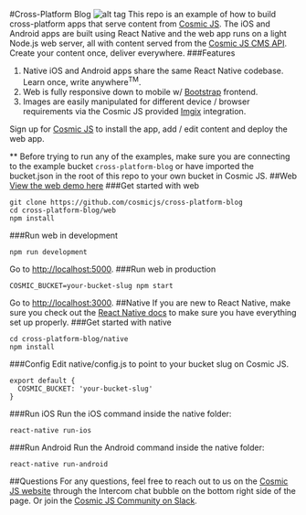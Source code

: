 #Cross-Platform Blog
![alt tag](https://cosmicjs.com/uploads/21e23d30-8076-11e6-a994-973764f7d6d1-cross-platform-blog.jpg)
This repo is an example of how to build cross-platform apps that serve content from [Cosmic JS](https://cosmicjs.com). The iOS and Android apps are built using React Native and the web app runs on a light Node.js web server, all with content served from the [Cosmic JS CMS API](https://cosmicjs.com).  Create your content once, deliver everywhere.
###Features
1. Native iOS and Android apps share the same React Native codebase.  Learn once, write anywhere<sup>TM</sup>.
2. Web is fully responsive down to mobile w/ [Bootstrap](http://getbootstrap.com) frontend.<br />
3. Images are easily manipulated for different device / browser requirements via the Cosmic JS provided [Imgix](https://www.imgix.com/) integration.

Sign up for [Cosmic JS](https://cosmicjs.com) to install the app, add / edit content and deploy the web app.

** Before trying to run any of the examples, make sure you are connecting to the example bucket `cross-platform-blog` or have imported the bucket.json in the root of this repo to your own bucket in Cosmic JS.
##Web
[View the web demo here](http://cross-platform-blog.cosmicapp.co/)
###Get started with web
```
git clone https://github.com/cosmicjs/cross-platform-blog
cd cross-platform-blog/web
npm install
```
###Run web in development
```
npm run development
```
Go to [http://localhost:5000](http://localhost:5000).
###Run web in production
```
COSMIC_BUCKET=your-bucket-slug npm start
```
Go to [http://localhost:3000](http://localhost:3000).
##Native
If you are new to React Native, make sure you check out the [React Native docs](https://facebook.github.io/react-native/) to make sure you have everything set up properly.
###Get started with native
```
cd cross-platform-blog/native
npm install
```
###Config
Edit native/config.js to point to your bucket slug on Cosmic JS.
```
export default {
  COSMIC_BUCKET: 'your-bucket-slug'
}
```
###Run iOS
Run the iOS command inside the native folder:
```
react-native run-ios
```
###Run Android
Run the Android command inside the native folder:
```
react-native run-android
```
##Questions
For any questions, feel free to reach out to us on the [Cosmic JS website](https://cosmicjs.com/) through the Intercom chat bubble on the bottom right side of the page.  Or join the [Cosmic JS Community on Slack](https://cosmicjs.com/community).